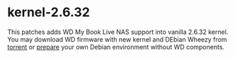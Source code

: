 # kernel-2.6.32
This patches adds WD My Book Live NAS support into vanilla 2.6.32 kernel. You may download WD firmware with new kernel and DEbian Wheezy from [torrent](http://alxdm.linkpc.net:808/mbl/mbl_nas_rootfs.torrent) or [prepare](https://github.com/MyBookLive/kernel-2.6.32/wiki) your own Debian environment without WD components.
